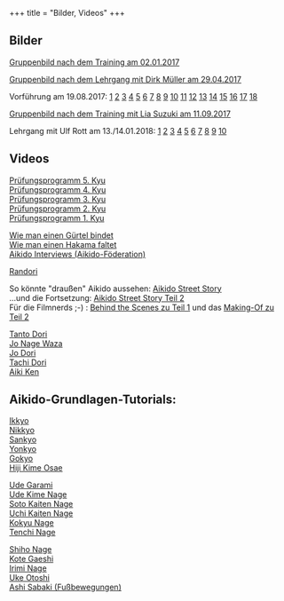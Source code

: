 +++
title = "Bilder, Videos"
+++

## Bilder

[Gruppenbild nach dem Training am 02.01.2017](https://imgbb.com/LdtybXy)

[Gruppenbild nach dem Lehrgang mit Dirk Müller am 29.04.2017](https://imgbb.com/8M19x5C)

Vorführung am 19.08.2017: 
[1](https://imgbb.com/R3xyJyb)
[2](https://imgbb.com/hm6JQLP)
[3](https://imgbb.com/fqBhPTd) 
[4](https://imgbb.com/1mdNZSq) 
[5](https://ibb.co/3M1FPf4) 
[6](https://imgbb.com/vJ8G7rz) 
[7](https://imgbb.com/1vr1Dny) 
[8](https://imgbb.com/tD9KdvK) 
[9](https://imgbb.com/dGg809M) 
[10](https://imgbb.com/J5Njsyq)
[11](https://imgbb.com/xXDBxK6) 
[12](https://imgbb.com/TLQsZMf) 
[13](https://imgbb.com/CMm5tcy) 
[14](https://imgbb.com/wwbvFZh) 
[15](https://ibb.co/HxRQj2c) 
[16](https://ibb.co/HqqfS7F) 
[17](https://imgbb.com/RyXXgP1) 
[18](https://imgbb.com/pKvJr38)

[Gruppenbild nach dem Training mit Lia Suzuki am 11.09.2017](https://imgbb.com/MBL7XVP)

Lehrgang mit Ulf Rott am 13./14.01.2018:
[1](https://imgbb.com/m83wp3R)
[2](https://imgbb.com/qyHDZy2)
[3](https://imgbb.com/D1jNcHn)
[4](https://imgbb.com/5B7C4VG)
[5](https://imgbb.com/r7WGcHw)
[6](https://imgbb.com/GWMF7Nj)
[7](https://imgbb.com/x65B2sr)
[8](https://imgbb.com/Ybj6mBS)
[9](https://imgbb.com/bgGtmCC)
[10](https://imgbb.com/6ZLK9W8)

## Videos

[Prüfungsprogramm 5. Kyu](https://www.youtube.com/watch?v=O7C433RP5Oc&list=PLMN0UFjkOqVXAKD_bp8uahrW6NN4GtPaw)  
[Prüfungsprogramm 4. Kyu](https://www.youtube.com/watch?v=QPbWxeMZO-E&list=PLMN0UFjkOqVXAKD_bp8uahrW6NN4GtPaw&index=3)  
[Prüfungsprogramm 3. Kyu](https://www.youtube.com/watch?v=3NGQz--VK0E&list=PLMN0UFjkOqVXAKD_bp8uahrW6NN4GtPaw&index=4)  
[Prüfungsprogramm 2. Kyu](https://www.youtube.com/watch?v=A8Os4buJOkQ&list=PLMN0UFjkOqVXAKD_bp8uahrW6NN4GtPaw&index=5)  
[Prüfungsprogramm 1. Kyu](https://www.youtube.com/watch?v=GC2hnFXAhOY&list=PLMN0UFjkOqVXAKD_bp8uahrW6NN4GtPaw&index=6)  

[Wie man einen Gürtel bindet](https://www.youtube.com/watch?v=LhpSPALRXkg)  
[Wie man einen Hakama faltet](https://www.youtube.com/watch?v=f5rgjYKTbXU)  
[Aikido Interviews (Aikido-Föderation)](https://www.youtube.com/watch?v=IcQbTx_gLKo)  

[Randori](https://www.youtube.com/watch?v=xoN8KVUIPB8&list=PLMN0UFjkOqVXAKD_bp8uahrW6NN4GtPaw&index=7)

So könnte "draußen" Aikido aussehen: [Aikido Street Story](https://www.youtube.com/watch?v=ZVDV_4xDh4o)  
...und die Fortsetzung: [Aikido Street Story Teil 2](https://www.youtube.com/watch?v=lMiE45OmQNM)  
Für die Filmnerds ;-) : 
[Behind the Scenes zu Teil 1](https://www.youtube.com/watch?v=fedBJBIsYmE) 
und das [Making-Of zu Teil 2](https://www.youtube.com/watch?v=R7KY57tRdgE)

[Tanto Dori](https://www.youtube.com/watch?v=lWGZQzp5LuM&list=PLMN0UFjkOqVXAKD_bp8uahrW6NN4GtPaw&index=8)  
[Jo Nage Waza](https://www.youtube.com/watch?v=ZvbWBPQRdP4&list=PLMN0UFjkOqVXAKD_bp8uahrW6NN4GtPaw&index=9)  
[Jo Dori](https://www.youtube.com/watch?v=y5Q2R73z-Y0&list=PLMN0UFjkOqVXAKD_bp8uahrW6NN4GtPaw&index=10)  
[Tachi Dori](https://www.youtube.com/watch?v=ejxu5OTeJ3A&list=PLMN0UFjkOqVXAKD_bp8uahrW6NN4GtPaw&index=11)  
[Aiki Ken](https://www.youtube.com/watch?v=5mWGSt9kFz8&list=PLMN0UFjkOqVXAKD_bp8uahrW6NN4GtPaw&index=12)  

## Aikido-Grundlagen-Tutorials:

[Ikkyo](https://www.youtube.com/watch?v=zJWgPilEe7E)  
[Nikkyo](https://www.youtube.com/watch?v=XoVDe8YBhp4)  
[Sankyo](https://www.youtube.com/watch?v=DaXJavOHQeY)  
[Yonkyo](https://www.youtube.com/watch?v=7wbnDI3df5M)  
[Gokyo](https://www.youtube.com/watch?v=kIBBaLPuf9E)  
[Hiji Kime Osae](https://www.youtube.com/watch?v=glqpovaVPIw)  

[Ude Garami](https://www.youtube.com/watch?v=1EUBfc9b-p8)  
[Ude Kime Nage](https://www.youtube.com/watch?v=ypobDX4_ltk)  
[Soto Kaiten Nage](https://www.youtube.com/watch?v=GlRpXG4Y40E)  
[Uchi Kaiten Nage](https://www.youtube.com/watch?v=bu9QHogTAG4)  
[Kokyu Nage](https://www.youtube.com/watch?v=3DbgZfpy4QI)  
[Tenchi Nage](https://www.youtube.com/watch?v=MBn5RNISpdk)  

[Shiho Nage](https://www.youtube.com/watch?v=VG8bPSkhIsI)  
[Kote Gaeshi](https://www.youtube.com/watch?v=YEEpMaNUal0)  
[Irimi Nage](https://www.youtube.com/watch?v=ypCBot6OP00)  
[Uke Otoshi](https://www.youtube.com/watch?v=IR5iJf-tTHI)  
[Ashi Sabaki (Fußbewegungen)](https://www.youtube.com/watch?v=PYXNu8415Os&t=1s)  
                      